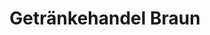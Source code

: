 ---
title: "Getränkehandel Braun"
url: /zeulenroda-triebes/getraenkehandel-braun/
shop: Getränke
---